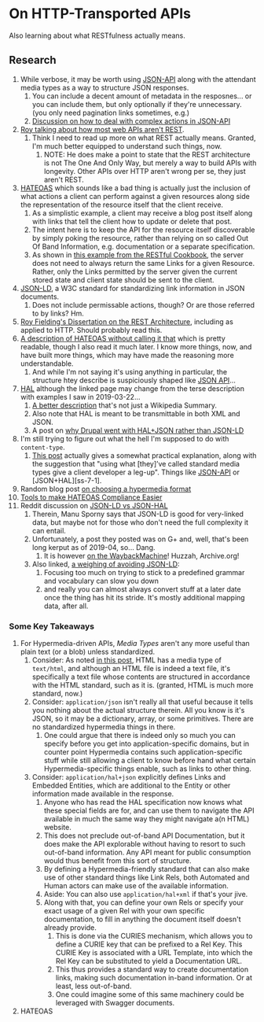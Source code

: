 On HTTP-Transported APIs
========================

Also learning about what RESTfulness actually means.



## Research

1. While verbose, it may be worth using [JSON-API](http://jsonapi.org/) along with the attendant media types as a way to structure JSON responses.
    1. You can include a decent amount of metadata in the resposnes... or you can include them, but only optionally if they're unnecessary. (you only need pagination links sometimes, e.g.)
    2. [Discussion on how to deal with complex actions in JSON-API][ss-1-2]
2. [Roy talking about how most web APIs aren't REST](http://roy.gbiv.com/untangled/2008/rest-apis-must-be-hypertext-driven).
    1. Think I need to read up more on what REST actually means.  Granted, I'm much better equipped to understand such things, now.
        1. NOTE: He does make a point to state that the REST architecture is not The One And Only Way, but merely a way to build APIs with longevity.  Other APIs over HTTP aren't wrong per se, they just aren't REST.
3. [HATEOAS](https://en.wikipedia.org/wiki/HATEOAS) which sounds like a bad thing is actually just the inclusion of what actions a client can perform against a given resources along side the representation of the resource itself that the client receive.
    1. As a simplistic example, a client may receive a blog post itself along with links that tell the client how to update or delete that post.
    2. The intent here is to keep the API for the resource itself discoverable by simply poking the resource, rather than relying on so called Out Of Band Information, e.g. documentation or a separate specification.
    3. As shown in [this example from the RESTful Cookbook](http://restcookbook.com/Basics/hateoas/), the server does not need to always return the same Links for a given Resource.  Rather, only the Links permitted by the server given the current stored state and client state should be sent to the client.
4. [JSON-LD](https://www.w3.org/TR/json-ld/), a W3C standard for standardizing link information in JSON documents.
    1. Does not include permissable actions, though?  Or are those referred to by links?  Hm.
5. [Roy Fielding's Dissertation on the REST Architecture](https://www.ics.uci.edu/~fielding/pubs/dissertation/top.htm), including as applied to HTTP.  Should probably read this.
6. [A description of HATEOAS without calling it that](https://levelup.gitconnected.com/to-create-an-evolvable-api-stop-thinking-about-urls-2ad8b4cc208e) which is pretty readable, though I also read it much later.  I know more things, now, and have built more things, which may have made the reasoning more understandable.
    1. And while I'm not saying it's using anything in particular, the structure htey describe is suspiciously shaped like [JSON API][ss--json-api]...
7. [HAL][ss-7--hal-wikipedia] although the linked page may change from the terse description with examples I saw in 2019-03-22...
    1. [A better description][ss-7-1--hal] that's not just a Wikipedia Summary.
    2. Also note that HAL is meant to be transmittable in both XML and JSON.
    3. A post on [why Drupal went with HAL+JSON rather than JSON-LD][ss-7-3]
8. I'm still trying to figure out what the hell I'm supposed to do with `content-type`.
    1. [This post][ss-8-1] actually gives a somewhat practical explanation, along with the suggestion that "using what \[they]’ve called standard media types give a client developer a leg-up".  Things like [JSON-API][ss--json-api] or [JSON+HAL][ss-7-1].
9. Random blog post [on choosing a hypermedia format][ss-9]
10. [Tools to make HATEOAS Compliance Easier][ss-10]
11. Reddit discussion on [JSON-LD vs JSON-HAL][ss-11]
    1. Therein, Manu Sporny says that JSON-LD is good for very-linked data, but maybe not for those who don't need the full complexity it can entail.
    2. Unfortunately, a post they posted was on G+ and, well, that's been long kerput as of 2019-04, so... Dang.
        1. It is however [on the WaybackMachine][ss-11-2-1]!  Huzzah, Archive.org!
    3. Also linked, [a weighing of avoiding JSON-LD][ss-11-3]:
        1. Focusing too much on trying to stick to a predefined grammar and vocabulary can slow you down
        2. and really you can almost always convert stuff at a later date once the thing has hit its stride.  It's mostly additional mapping data, after all.

[ss-1-2]: https://discuss.jsonapi.org/t/how-to-deal-with-complex-actions/255/9
[ss-7--hal-wikipedia]: https://en.wikipedia.org/wiki/Hypertext_Application_Language
[ss-7-1--hal]: http://stateless.co/hal_specification.html
[ss-7-3]: https://groups.drupal.org/node/283413
[ss-8-1]: https://akrabat.com/restful-apis-and-media-types/
[ss-9]: https://sookocheff.com/post/api/on-choosing-a-hypermedia-format/
[ss-10]: https://nordicapis.com/tools-to-make-hateoas-compliance-easier/
[ss-11]: https://www.reddit.com/r/javascript/comments/1j08ov/hal_vs_jsonld/
[ss-11-2-1]: https://web.archive.org/web/20180124173238/https://plus.google.com/102122664946994504971/posts/T5WkpieNrjJ
[ss-11-3]: https://berjon.com/linked-data/
[ss--json-api]: http://jsonapi.org/


### Some Key Takeaways

1. For Hypermedia-driven APIs, _Media Types_ aren't any more useful than plain text (or a blob) unless standardized.
    1. Consider: As noted [in this post][ss-8-1], HTML has a media type of `text/html`, and although an HTML file is indeed a text file, it's specifically a text file whose contents are structured in accordance with the HTML standard, such as it is.  (granted, HTML is much more standard, now.)
    2. Consider: `application/json` isn't really all that useful because it tells you nothing about the actual structure therein.  All you know is it's JSON, so it may be a dictionary, array, or some primitives.  There are no standardized hypermedia things in there.
        1. One could argue that there is indeed only so much you can specify before you get into application-specific domains, but in counter point Hypermedia contains such application-specific stuff while still allowing a client to know before hand what certain Hypermedia-specific things enable, such as links to other thing.
    3. Consider: `application/hal+json` explicitly defines Links and Embedded Entities, which are additional to the Entity or other information made available in the response.
        1. Anyone who has read the HAL specification now knows what these special fields are for, and can use them to navigate the API available in much the same way they might navigate a(n HTML) website.
        2. This does not preclude out-of-band API Documentation, but it does make the API explorable without having to resort to such out-of-band information.  Any API meant for public consumption would thus benefit from this sort of structure.
        3. By defining a Hypermedia-friendly standard that can also make use of other standard things like Link Rels, both Automated and Human actors can make use of the available information.
        4. Aside: You can also use `application/hal+xml` if that's your jive.
        5. Along with that, you can define your own Rels or specify your exact usage of a given Rel with your own specific documentation, to fill in anything the document itself doesn't already provide.
            1. This is done via the CURIES mechanism, which allows you to define a CURIE key that can be prefixed to a Rel Key.  This CURIE Key is associated with a URL Template, into which the Rel Key can be substituted to yield a Documentation URL.
            2. This thus provides a standard way to create documentation links, making such documentation in-band information.  Or at least, less out-of-band.
            3. One could imagine some of this same machinery could be leveraged with Swagger documents.
2. HATEOAS
